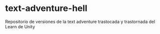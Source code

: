# text-adventure-hell
Repositorio de versiones de la text adventure trastocada y trastornada del Learn de Unity
